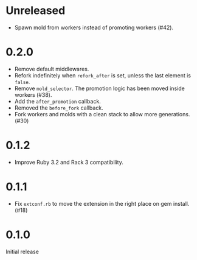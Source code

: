 # Unreleased

- Spawn mold from workers instead of promoting workers (#42).

# 0.2.0

- Remove default middlewares.
- Refork indefinitely when `refork_after` is set, unless the last element is `false`.
- Remove `mold_selector`. The promotion logic has been moved inside workers (#38).
- Add the `after_promotion` callback.
- Removed the `before_fork` callback.
- Fork workers and molds with a clean stack to allow more generations. (#30)

# 0.1.2

- Improve Ruby 3.2 and Rack 3 compatibility.

# 0.1.1

- Fix `extconf.rb` to move the extension in the right place on gem install. (#18)

# 0.1.0

Initial release